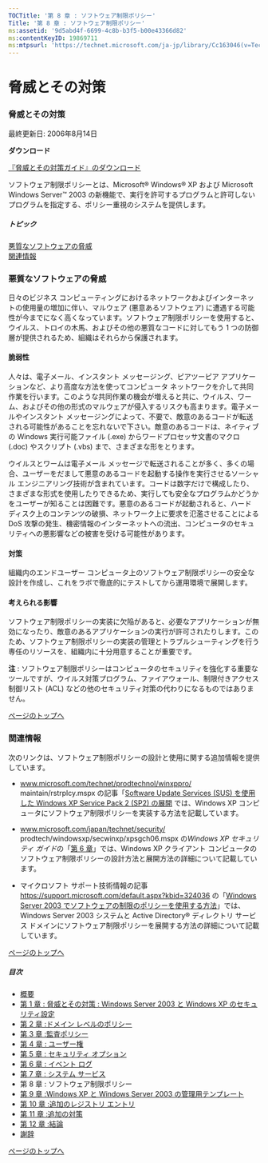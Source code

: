 ```yaml
---
TOCTitle: '第 8 章 : ソフトウェア制限ポリシー'
Title: '第 8 章 : ソフトウェア制限ポリシー'
ms:assetid: '9d5abd4f-6699-4c8b-b3f5-b00e43366d82'
ms:contentKeyID: 19869711
ms:mtpsurl: 'https://technet.microsoft.com/ja-jp/library/Cc163046(v=TechNet.10)'
---
```


脅威とその対策
==============

### 脅威とその対策

最終更新日: 2006年8月14日

**ダウンロード**

[『脅威とその対策ガイド』のダウンロード](https://go.microsoft.com/fwlink/?linkid=15160)

ソフトウェア制限ポリシーとは、Microsoft® Windows® XP および Microsoft Windows Server™ 2003 の新機能で、実行を許可するプログラムと許可しないプログラムを指定する、ポリシー重視のシステムを提供します。

##### トピック

[](#ebaa)[悪質なソフトウェアの脅威](#ebaa)  
[](#eaaa)[関連情報](#eaaa)  

### 悪質なソフトウェアの脅威

日々のビジネス コンピューティングにおけるネットワークおよびインターネットの使用量の増加に伴い、マルウェア (悪意あるソフトウェア) に遭遇する可能性が今までになく高くなっています。ソフトウェア制限ポリシーを使用すると、ウイルス、トロイの木馬、およびその他の悪質なコードに対してもう 1 つの防御層が提供されるため、組織はそれらから保護されます。

#### 脆弱性

人々は、電子メール、インスタント メッセージング、ピアツーピア アプリケーションなど、より高度な方法を使ってコンピュータ ネットワークを介して共同作業を行います。このような共同作業の機会が増えると共に、ウイルス、ワーム、およびその他の形式のマルウェアが侵入するリスクも高まります。電子メールやインスタント メッセージングによって、不要で、敵意のあるコードが転送される可能性があることを忘れないで下さい。敵意のあるコードは、ネイティブの Windows 実行可能ファイル (.exe) からワードプロセッサ文書のマクロ (.doc) やスクリプト (.vbs) まで、さまざまな形をとります。

ウイルスとワームは電子メール メッセージで転送されることが多く、多くの場合、ユーザーをだまして悪意のあるコードを起動する操作を実行させるソーシャル エンジニアリング技術が含まれています。コードは数字だけで構成したり、さまざまな形式を使用したりできるため、実行しても安全なプログラムかどうかをユーザーが知ることは困難です。悪意のあるコードが起動されると、ハード ディスク上のコンテンツの破損、ネットワーク上に要求を氾濫させることによる DoS 攻撃の発生、機密情報のインターネットへの流出、コンピュータのセキュリティへの悪影響などの被害を受ける可能性があります。

#### 対策

組織内のエンドユーザー コンピュータ上のソフトウェア制限ポリシーの安全な設計を作成し、これをラボで徹底的にテストしてから運用環境で展開します。

#### 考えられる影響

ソフトウェア制限ポリシーの実装に欠陥があると、必要なアプリケーションが無効になったり、敵意のあるアプリケーションの実行が許可されたりします。このため、ソフトウェア制限ポリシーの実装の管理とトラブルシューティングを行う専任のリソースを、組織内に十分用意することが重要です。

**注** : ソフトウェア制限ポリシーはコンピュータのセキュリティを強化する重要なツールですが、ウイルス対策プログラム、ファイアウォール、制限付きアクセス制御リスト (ACL) などの他のセキュリティ対策の代わりになるものではありません。

[](#mainsection)[ページのトップへ](#mainsection)

### 関連情報

次のリンクは、ソフトウェア制限ポリシーの設計と使用に関する追加情報を提供しています。

-   www.microsoft.com/technet/prodtechnol/winxppro/
    maintain/rstrplcy.mspx の記事「[Software Update Services (SUS) を使用した Windows XP Service Pack 2 (SP2) の展開](https://technet.microsoft.com/ja-jp/library/bb457097.aspx) では、Windows XP コンピュータにソフトウェア制限ポリシーを実装する方法を記載しています。

-   www.microsoft.com/japan/technet/security/
    prodtech/windowsxp/secwinxp/xpsgch06.mspx の*Windows XP セキュリティ ガイド*の「[第 6 章](https://www.microsoft.com/japan/technet/security/prodtech/windowsxp/secwinxp/xpsgch06.mspx)」では、Windows XP クライアント コンピュータのソフトウェア制限ポリシーの設計方法と展開方法の詳細について記載しています。

-   マイクロソフト サポート技術情報の記事 https://support.microsoft.com/default.aspx?kbid=324036 の「[Windows Server 2003 でソフトウェアの制限のポリシーを使用する方法](https://support.microsoft.com/default.aspx?kbid=324036)」では、Windows Server 2003 システムと Active Directory® ディレクトリ サービス ドメインにソフトウェア制限ポリシーを展開する方法の詳細について記載しています。

[](#mainsection)[ページのトップへ](#mainsection)

##### 目次

-   [概要](https://technet.microsoft.com/ja-jp/library/75849e66-9f52-4ceb-874e-cace62110b09(v=TechNet.10))
-   [第 1 章 : 脅威とその対策 : Windows Server 2003 と Windows XP のセキュリティ設定](https://technet.microsoft.com/ja-jp/library/18593f91-27d4-49a8-a266-8fa587000c9f(v=TechNet.10))
-   [第 2 章 :ドメイン レベルのポリシー](https://technet.microsoft.com/ja-jp/library/5d9e1e11-b8c8-4cd4-a9d6-9f4c25fb6031(v=TechNet.10))
-   [第 3 章 :監査ポリシー](https://technet.microsoft.com/ja-jp/library/75931b0b-03b4-4dd5-a0a1-c8035c69916d(v=TechNet.10))
-   [第 4 章 : ユーザー権](https://technet.microsoft.com/ja-jp/library/173734d6-0926-4736-b56d-7b5e2756f441(v=TechNet.10))
-   [第 5 章 : セキュリティ オプション](https://technet.microsoft.com/ja-jp/library/5a9e0351-4fa5-40a1-a363-de18dc27a55b(v=TechNet.10))
-   [第 6 章 : イベント ログ](https://technet.microsoft.com/ja-jp/library/4ee53fe7-4cd1-47ef-bfb9-6705c8f59aa9(v=TechNet.10))
-   [第 7 章 : システム サービス](https://technet.microsoft.com/ja-jp/library/7a0506f6-5fc1-4f2f-8e0a-329a4b826769(v=TechNet.10))
-   第 8 章 : ソフトウェア制限ポリシー
-   [第 9 章 :Windows XP と Windows Server 2003 の管理用テンプレート](https://technet.microsoft.com/ja-jp/library/2c86440d-41f4-479e-8072-0f0b4693e885(v=TechNet.10))
-   [第 10 章 :追加のレジストリ エントリ](https://technet.microsoft.com/ja-jp/library/d148d54d-a020-4aef-9664-11b9a7d81c0c(v=TechNet.10))
-   [第 11 章 :追加の対策](https://technet.microsoft.com/ja-jp/library/ca39898c-bbdb-43ff-9543-92d8efabc89f(v=TechNet.10))
-   [第 12 章 :結論](https://technet.microsoft.com/ja-jp/library/f631bd53-ba1c-4d73-8ff9-c5f870ec5551(v=TechNet.10))
-   [謝辞](https://technet.microsoft.com/ja-jp/library/161ab5c8-f118-4c7e-95c0-3ce7c3e49136(v=TechNet.10))

[](#mainsection)[ページのトップへ](#mainsection)
